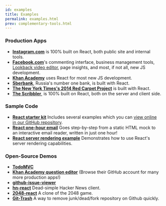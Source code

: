 ```yaml
---
id: examples
title: Examples
permalink: examples.html
prev: complementary-tools.html
---
```


### Production Apps

* **[Instagram.com](http://instagram.com/)** is 100% built on React, both public site and internal tools.
* **[Facebook.com](http://www.facebook.com/)**'s commenting interface, business management tools, [Lookback video editor](http://facebook.com/lookback/edit), page insights, and most, if not all, new JS development.
* **[Khan Academy](http://khanacademy.org/)** uses React for most new JS development.
* **[Sberbank](http://sberbank.ru/moscow/ru/person/)**, Russia's number one bank, is built with React.
* **[The New York Times's 2014 Red Carpet Project](http://www.nytimes.com/interactive/2014/02/02/fashion/red-carpet-project.html?_r=0)** is built with React.
* **[The Scribbler](http://scribbler.co)**, is 100% built on React, both on the server and client side.

### Sample Code

* **[React starter kit](/react/downloads.html)** Includes several examples which you can [view online in our GitHub repository](https://github.com/facebook/react/tree/master/examples/).
* **[React one-hour email](https://github.com/petehunt/react-one-hour-email/commits/master)** Goes step-by-step from a static HTML mock to an interactive email reader, written in just one hour!
* **[React server rendering example](https://github.com/mhart/react-server-example)** Demonstrates how to use React's server rendering capabilities.

### Open-Source Demos

* **[TodoMVC](https://github.com/tastejs/todomvc/tree/gh-pages/architecture-examples/react/js)**
* **[Khan Academy question editor](https://github.com/khan/perseus)** (Browse their GitHub account for many more production apps!)
* **[github-issue-viewer](https://github.com/jaredly/github-issues-viewer)**
* **[hn-react](https://github.com/prabirshrestha/hn-react)** Dead-simple Hacker News client.
* **[2048-react](https://github.com/IvanVergiliev/2048-react)** A clone of the 2048 game.
* **[Git-Trash](https://github.com/kureikain/git-trash/)** A way to remove junk/dead/fork repository on Github quickly.
